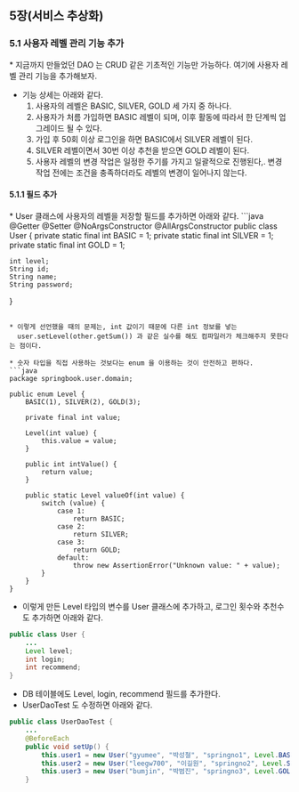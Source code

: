 <h2>5장(서비스 추상화)</h2>
<h3>5.1 사용자 레벨 관리 기능 추가</h3>
* 지금까지 만들었던 DAO 는 CRUD 같은 기초적인 기능만 가능하다.
여기에 사용자 레벨 관리 기능을 추가해보자.
  
* 기능 상세는 아래와 같다.
    1. 사용자의 레벨은 BASIC, SILVER, GOLD 세 가지 중 하나다.
    2. 사용자가 처름 가입하면 BASIC 레벨이 되며, 이후 활동에 따라서 한 단계씩 업그레이드 될 수 있다.
    3. 가입 후 50회 이상 로그인을 하면 BASIC에서 SILVER 레벨이 된다.
    4. SILVER 레벨이면서 30번 이상 추천을 받으면 GOLD 레벨이 된다.
    5. 사용자 레벨의 변경 작업은 일정한 주기를 가지고 일괄적으로 진행된다,.
    변경 작업 전에는 조건을 충족하더라도 레벨의 변경이 일어나지 않는다.
       
<h4>5.1.1 필드 추가</h4>
* User 클래스에 사용자의 레벨을 저장할 필드를 추가하면 아래와 같다.
```java
@Getter
@Setter
@NoArgsConstructor
@AllArgsConstructor
public class User {
    private static final int BASIC = 1;
    private static final int SILVER = 1;
    private static final int GOLD = 1;
    
    int level;
    String id;
    String name;
    String password;
}
```

* 이렇게 선언했을 때의 문제는, int 값이기 때문에 다른 int 정보를 넣는
  user.setLevel(other.getSum()) 과 같은 실수를 해도 컴파일러가 체크해주지 못한다는 점이다.
  
* 숫자 타입을 직접 사용하는 것보다는 enum 을 이용하는 것이 안전하고 편하다.
```java
package springbook.user.domain;

public enum Level {
    BASIC(1), SILVER(2), GOLD(3);

    private final int value;

    Level(int value) {
        this.value = value;
    }

    public int intValue() {
        return value;
    }

    public static Level valueOf(int value) {
        switch (value) {
            case 1:
                return BASIC;
            case 2:
                return SILVER;
            case 3:
                return GOLD;
            default:
                throw new AssertionError("Unknown value: " + value);
        }
    }
}
```
* 이렇게 만든 Level 타입의 변수를 User 클래스에 추가하고, 로그인 횟수와 추천수도 추가하면 아래와 같다.
```java
public class User {
    ...
    Level level;
    int login;
    int recommend;
}
```
* DB 테이블에도 Level, login, recommend 필드를 추가한다.
* UserDaoTest 도 수정하면 아래와 같다.
```java
public class UserDaoTest {
    ...
    @BeforeEach
    public void setUp() {
        this.user1 = new User("gyumee", "박성철", "springno1", Level.BASIC, 1, 0);
        this.user2 = new User("leegw700", "이길원", "springno2", Level.SILVER, 55, 10);
        this.user3 = new User("bumjin", "박범진", "springno3", Level.GOLD, 100, 40);
    }
```